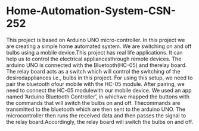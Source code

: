 # Home-Automation-System-CSN-252
This project is based on Arduino UNO micro-controller. In this project we are creating a simple home automated system. We are switching on and off bulbs using a mobile device.This project has real life applications. It can help us to control the electrical appliancesthrough remote devices. The arduino UNO is connected with the Bluetooth(HC-05) and therelay board. The relay board acts as a switch which will control the switching of the desiredappliances i.e., bulbs in this project. For using this setup, we need to pair the bluetooth ofour mobile with the HC-05 module. After pairing, we need to connect the HC-05 modulewith our mobile device. We used an app named ’Arduino Bluetooth Controller’, in whichwe mapped the buttons with the commands that will switch the bulbs on and off. Thecommands are transmitted to the bluetooth which are then sent to the arduino UNO. The microcontroller then runs the received data and then passes the signal to the relay board.Accordingly, the relay board will switch the bulbs on and off.
